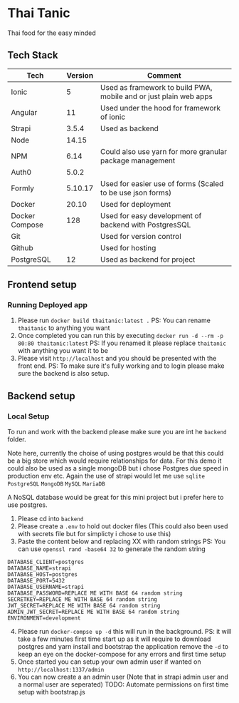 # Thai Tanic

Thai food for the easy minded

## Tech Stack

| Tech           | Version | Comment                                                           |
| -------------- | ------- | ----------------------------------------------------------------- |
| Ionic          | 5       | Used as framework to build PWA, mobile and or just plain web apps |
| Angular        | 11      | Used under the hood for framework of ionic                        |
| Strapi         | 3.5.4   | Used as backend                                                   |
| Node           | 14.15   |                                                                   |
| NPM            | 6.14    | Could also use yarn for more granular package management          |
| Auth0          | 5.0.2   |                                                                   |
| Formly         | 5.10.17 | Used for easier use of forms (Scaled to be use json forms)        |
| Docker         | 20.10   | Used for deployment                                               |
| Docker Compose | 128     | Used for easy development of backend with PostgresSQL             |
| Git            |         | Used for version control                                          |
| Github         |         | Used for hosting                                                  |
| PostgreSQL     | 12      | Used as backend for project                                       |

## Frontend setup

### Running Deployed app

1. Please run `docker build thaitanic:latest .`
   PS: You can rename `thaitanic` to anything you want
2. Once completed you can run this by executing `docker run -d --rm -p 80:80 thaitanic:latest`
   PS: If you renamed it please replace `thaitanic` with anything you want it to be
3. Please visit `http://localhost` and you should be presented with the front end.
   PS: To make sure it's fully working and to login please make sure the backend is also setup.

## Backend setup

### Local Setup

To run and work with the backend please make sure you are int he `backend` folder.

Note here, currently the choise of using postgres would be that this could be a big store which would require relationships for data.
For this demo it could also be used as a single mongoDB but i chose Postgres due speed in production env etc.
Again the use of strapi would let me use `sqlite` `PostgreSQL` `MongoDB` `MySQL` `MariaDB`

A NoSQL database would be great for this mini project but i prefer here to use postgres.

1. Please cd into `backend`
2. Please create a `.env` to hold out docker files (This could also been used with secrets file but for simplicty i chose to use this)
3. Paste the content below and replacing XX with random strings
   PS: You can use `openssl rand -base64 32` to generate the random string

```console
DATABASE_CLIENT=postgres
DATABASE_NAME=strapi
DATABASE_HOST=postgres
DATABASE_PORT=5432
DATABASE_USERNAME=strapi
DATABASE_PASSWORD=REPLACE ME WITH BASE 64 random string
SECRETKEY=REPLACE ME WITH BASE 64 random string
JWT_SECRET=REPLACE ME WITH BASE 64 random string
ADMIN_JWT_SECRET=REPLACE ME WITH BASE 64 random string
ENVIRONMENT=development
```

4. Please run `docker-compse up -d` this will run in the background.
   PS: it will take a few minutes first time start up as it will require to download postgres and yarn install and bootstrap the application remove the `-d` to keep an eye on the docker-compose for any errors and first time setup
5. Once started you can setup your own admin user if wanted on `http://localhost:1337/admin`
6. You can now create a an admin user (Note that in strapi admin user and a normal user are seperated)
   TODO: Automate permissions on first time setup with bootstrap.js

